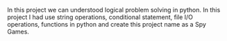 In this project we can understood logical problem solving in python. In this project I had use string operations, conditional statement, file I/O operations, functions in python and create this project name as a Spy Games.